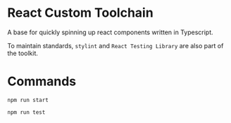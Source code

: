 # React Custom Toolchain

A base for quickly spinning up react components written in Typescript.

To maintain standards, `stylint` and `React Testing Library` are also part of the toolkit.

# Commands

`npm run start`

`npm run test`
